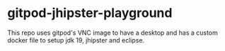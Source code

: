 # gitpod-jhipster-playground
This repo uses gitpod's VNC image to have a desktop and has a custom docker file to setup jdk 19, jhipster and eclipse.
